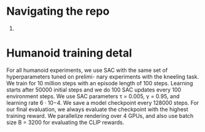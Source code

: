 # Navigating the repo
1. 


# Humanoid training detal
For all humanoid experiments, we use SAC with the same set of hyperparameters tuned on prelimi-
nary experiments with the kneeling task. We train for 10 million steps with an episode length of 100
steps. Learning starts after 50000 initial steps and we do 100 SAC updates every 100 environment
steps. We use SAC parameters τ = 0.005, γ = 0.95, and learning rate 6 · 10−4. We save a model
checkpoint every 128000 steps. For our final evaluation, we always evaluate the checkpoint with the
highest training reward. We parallelize rendering over 4 GPUs, and also use batch size B = 3200
for evaluating the CLIP rewards.